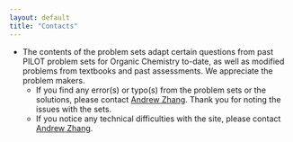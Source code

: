 ```yaml
---
layout: default
title: "Contacts"
---
```


- The contents of the problem sets adapt certain questions from past  PILOT problem sets for Organic Chemistry to-date, as well as modified problems from textbooks and past assessments. We appreciate the problem makers.
    - If you find any error(s) or typo(s) from the problem sets or the solutions, please contact [Andrew Zhang](emailto://azhang63@jhu.edu). Thank you for noting the issues with the sets.
    - If you notice any technical difficulties with the site, please contact [Andrew Zhang](emailto://azhang63@jhu.edu).
